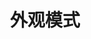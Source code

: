 ---
title: 外观模式
icon: /assets/images/brainBoom/designPatterns/structural/facade/facade-mini.png
order: 1
category:
  - 设计模式
---